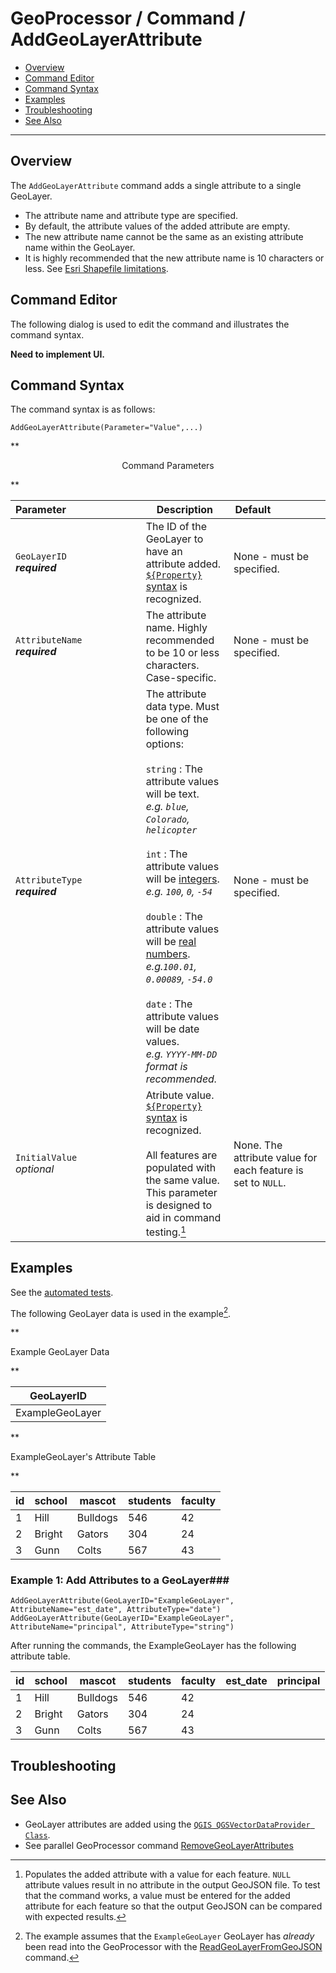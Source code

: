 # GeoProcessor / Command / AddGeoLayerAttribute #

* [Overview](#overview)
* [Command Editor](#command-editor)
* [Command Syntax](#command-syntax)
* [Examples](#examples)
* [Troubleshooting](#troubleshooting)
* [See Also](#see-also)

-------------------------

## Overview ##

The `AddGeoLayerAttribute` command adds a single attribute to a single GeoLayer.

* The attribute name and attribute type are specified.
* By default, the attribute values of the added attribute are empty. 
* The new attribute name cannot be the same as an existing attribute name within the GeoLayer. 
* It is highly recommended that the new attribute name is 10 characters or less. See [Esri Shapefile limitations](../../spatial-data-format-ref/EsriShapefile/EsriShapefile/#limitations).

## Command Editor ##

The following dialog is used to edit the command and illustrates the command syntax.

**Need to implement UI.**

## Command Syntax ##

The command syntax is as follows:

```text
AddGeoLayerAttribute(Parameter="Value",...)
```
**<p style="text-align: center;">
Command Parameters
</p>**

| **Parameter**&nbsp;&nbsp;&nbsp;&nbsp;&nbsp;&nbsp;&nbsp;&nbsp;&nbsp;&nbsp;&nbsp;&nbsp;&nbsp;&nbsp;&nbsp;&nbsp;&nbsp;&nbsp;&nbsp;&nbsp;&nbsp;&nbsp;&nbsp;&nbsp;&nbsp;&nbsp; | **Description** | **Default**&nbsp;&nbsp;&nbsp;&nbsp;&nbsp;&nbsp;&nbsp;&nbsp;&nbsp;&nbsp;&nbsp;&nbsp;&nbsp;&nbsp;&nbsp;&nbsp;&nbsp;&nbsp; |
| --------------|-----------------|----------------- |
| `GeoLayerID` <br> **_required_** | The ID of the GeoLayer to have an attribute added. [`${Property}` syntax](../../introduction/#geoprocessor-properties-property) is recognized.| None - must be specified. |
| `AttributeName` <br> **_required_** | The attribute name. Highly recommended to be 10 or less characters. Case-specific.| None - must be specified. |
| `AttributeType` <br> **_required_** | The attribute data type. Must be one of the following options: <br><br> `string` : The attribute values will be text. <br> _e.g. `blue`, `Colorado`, `helicopter`_<br><br> `int` : The attribute values will be [integers](https://en.wikipedia.org/wiki/Integer). <br> _e.g. `100`, `0`, `-54`_ <br><br> `double` : The attribute values will be [real numbers](https://en.wikipedia.org/wiki/Real_number). <br> _e.g.`100.01`, `0.00089`, `-54.0`_ <br><br> `date` : The attribute values will be date values. <br>_e.g. `YYYY-MM-DD` format is recommended._| None - must be specified. |
|`InitialValue` <br> _optional_|Atribute value. [`${Property}` syntax](../../introduction/#geoprocessor-properties-property) is recognized.<br><br> All features are populated with the same value. This parameter is designed to aid in command testing.[^1]|None. The attribute value for each feature is set to `NULL`.|

[^1]: Populates the added attribute with a value for each feature. `NULL` attribute values result in no attribute in the output GeoJSON file. To test that the command works, a value must be entered for the added attribute for each feature so that the output GeoJSON can be compared with expected results.

## Examples ##

See the [automated tests](https://github.com/OpenWaterFoundation/owf-app-geoprocessor-python-test/tree/master/test/commands/AddGeoLayerAttribute).

The following GeoLayer data is used in the example[^2]. 
[^2]: The example assumes that the `ExampleGeoLayer` GeoLayer has *already* been read into the GeoProcessor with the [ReadGeoLayerFromGeoJSON](../ReadGeoLayerFromGeoJSON/ReadGeoLayerFromGeoJSON) command.

**<p style="text-align: left;">
Example GeoLayer Data
</p>**

|GeoLayerID|
| ---- |
|ExampleGeoLayer|

**<p style="text-align: left;">
ExampleGeoLayer's Attribute Table
</p>**

|id|school|mascot|students|faculty|
|----|----|-----|-----|-----|
|1|Hill|Bulldogs|546|42|
|2|Bright|Gators|304|24|
|3|Gunn|Colts|567|43|

### Example 1: Add Attributes to a GeoLayer###

```
AddGeoLayerAttribute(GeoLayerID="ExampleGeoLayer", AttributeName="est_date", AttributeType="date")
AddGeoLayerAttribute(GeoLayerID="ExampleGeoLayer", AttributeName="principal", AttributeType="string")
```

After running the commands, the ExampleGeoLayer has the following attribute table.

|id|school|mascot|students|faculty|est_date|principal|
|----|----|-----|-----|-----|---|----|
|1|Hill|Bulldogs|546|42|
|2|Bright|Gators|304|24|
|3|Gunn|Colts|567|43|



## Troubleshooting ##


## See Also ##

- GeoLayer attributes are added using the [`QGIS QGSVectorDataProvider Class`](https://qgis.org/api/classQgsVectorDataProvider.html).
- See parallel GeoProcessor command [RemoveGeoLayerAttributes](../RemoveGeoLayerAttributes/RemoveGeoLayerAttributes)

